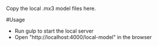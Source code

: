 Copy the local .mx3 model files here.

#Usage
- Run gulp to start the local server
- Open "http://localhost:4000/local-model" in the browser
